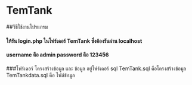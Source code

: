 # TemTank
##วิธีใช้งานโปรแกรม 
#### ให้รัน login.php ในโฟร์เดอร์ TemTank ซึ่งต้องรันผ่าน localhost
#### username คือ admin password คือ 123456
###โฟร์เดอร์ โครงสร้างข้อมูล  และ ข้อมูล อยู่โฟร์เดอร์ sql TemTank.sql คือโครงสร้างข้อมูล TemTankdata.sql คือ ไฟล์ข้อมูล

